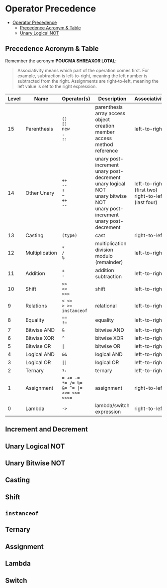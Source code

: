 # Operator Precedence

- [Operator Precedence](#operator-precedence)
  - [Precedence Acronym \& Table](#precedence-acronym--table)
  - [Unary Logical NOT](#unary-logical-not)

## Precedence Acronym & Table

Remember the acronym **POUCMA SHREAXOR LOTAL**:

> Associativity means which part of the operation comes first.
> For example, subtraction is left-to-right, meaning the left number is subtracted from the right.
> Assignments are right-to-left, meaning the left value is set to the right expression.

| Level | Name | Operator(s) | Description | Associativity |
| ----- | ---- | ----------- | ----------- | ------------- |
| 15    | Parenthesis | `()`  <br> `[]`  <br> `new`  <br> `.`  <br> `::` | parenthesis <br> array access <br> object creation <br> member access <br> method reference | left-to-right |
| 14    | Other Unary | `++` <br> `--` <br> `!` <br> `~` <br> `++` <br> `--` | unary post-increment <br> unary post-decrement <br> unary logical NOT <br> unary bitwise NOT <br> unary post-increment <br> unary post-decrement | left-to-right (first two) <br> right-to-left (last four) |
| 13    | Casting | `(type)` | cast | right-to-left |
| 12    | Multiplication | `*` <br> `/` <br> `%` | multiplication <br> division <br> modulo (remainder) | left-to-right |
| 11    | Addition | `+` <br> `-` | addition <br> subtraction | left-to-right |
| 10    | Shift | `>>` <br> `<<` <br> `>>>` | shift | left-to-right |
| 9     | Relations | `< <=` <br> `> >=` <br> `instanceof` | relational | left-to-right |
| 8     | Equality | `==` <br> `!=` | equality | left-to-right |
| 7     | Bitwise AND | `&` | bitwise AND | left-to-right |
| 6     | Bitwise XOR | `^` | bitwise XOR | left-to-right |
| 5     | Bitwise OR | `\|` | bitwise OR | left-to-right |
| 4     | Logical AND | `&&` | logical AND | left-to-right |
| 3     | Logical OR | `\|\|` | logical OR | left-to-right |
| 2     | Ternary | `?:` | ternary | left-to-right |
| 1     | Assignment | `= += -=` <br> `*= /= %=` <br> `&= ^= \|=` <br> `<<= >>= >>>=` | assignment | right-to-left |
| 0     | Lambda | `->` | lambda/switch expression | right-to-left |

## Increment and Decrement

## Unary Logical NOT

## Unary Bitwise NOT

## Casting

## Shift

## `instanceof`

## Ternary

## Assignment

## Lambda

## Switch

